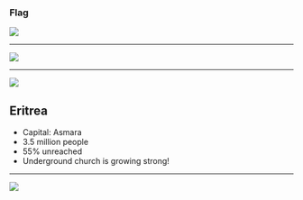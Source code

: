 ### Flag

![](https://upload.wikimedia.org/wikipedia/commons/2/29/Flag_of_Eritrea.svg)

---

![](https://upload.wikimedia.org/wikipedia/commons/4/43/Eritrea_%28Africa_orthographic_projection%29.svg)

---

![](https://res.cloudinary.com/kiekies/image/upload/v1731869798/prayer/hp9bncp4t8hzseyqmopt.jpg)

## Eritrea

- Capital: Asmara
- 3.5 million people
- 55% unreached
- Underground church is growing strong!

---

![](https://player.vimeo.com/video/44458554)

